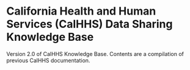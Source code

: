 # California Health and Human Services (CalHHS) Data Sharing Knowledge Base
Version 2.0 of CalHHS Knowledge Base. Contents are a compilation of previous CalHHS documentation.
